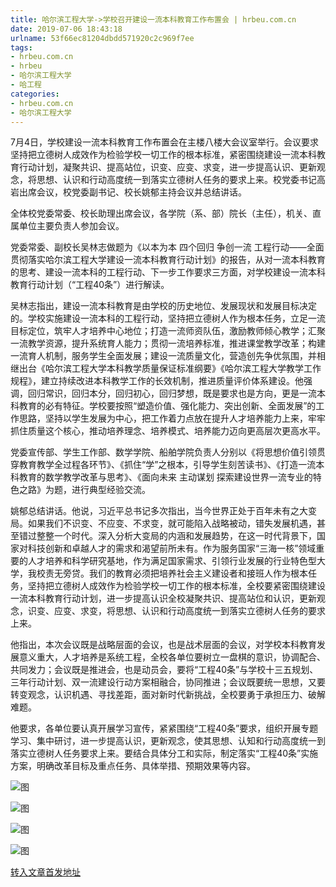 ```yaml
---
title: 哈尔滨工程大学->学校召开建设一流本科教育工作布置会 | hrbeu.com.cn
date: 2019-07-06 18:43:18
urlname: 53f66ec81204dbdd571920c2c969f7ee
tags: 
- hrbeu.com.cn
- hrbeu
- 哈尔滨工程大学
- 哈工程
categories:
- hrbeu.com.cn
- 哈尔滨工程大学
---
```



7月4日，学校建设一流本科教育工作布置会在主楼八楼大会议室举行。会议要求坚持把立德树人成效作为检验学校一切工作的根本标准，紧密围绕建设一流本科教育行动计划，凝聚共识、提高站位，识变、应变、求变，进一步提高认识、更新观念，将思想、认识和行动高度统一到落实立德树人任务的要求上来。校党委书记高岩出席会议，校党委副书记、校长姚郁主持会议并总结讲话。

全体校党委常委、校长助理出席会议，各学院（系、部）院长（主任），机关、直属单位主要负责人参加会议。

党委常委、副校长吴林志做题为《以本为本 四个回归 争创一流 工程行动——全面贯彻落实哈尔滨工程大学建设一流本科教育行动计划》的报告，从对一流本科教育的思考、建设一流本科的工程行动、下一步工作要求三方面，对学校建设一流本科教育行动计划（“工程40条”）进行解读。

吴林志指出，建设一流本科教育是由学校的历史地位、发展现状和发展目标决定的。学校实施建设一流本科的工程行动，坚持把立德树人作为根本任务，立足一流目标定位，筑牢人才培养中心地位；打造一流师资队伍，激励教师倾心教学；汇聚一流教学资源，提升系统育人能力；贯彻一流培养标准，推进课堂教学改革；构建一流育人机制，服务学生全面发展；建设一流质量文化，营造创先争优氛围，并相继出台《哈尔滨工程大学本科教学质量保证标准纲要》《哈尔滨工程大学教学工作规程》，建立持续改进本科教学工作的长效机制，推进质量评价体系建设。他强调，回归常识，回归本分，回归初心，回归梦想，既是要求也是方向，更是一流本科教育的必有特征。学校要按照“塑造价值、强化能力、突出创新、全面发展”的工作思路，坚持以学生发展为中心，把工作着力点放在提升人才培养能力上来，牢牢抓住质量这个核心，推动培养理念、培养模式、培养能力迈向更高层次更高水平。

党委宣传部、学生工作部、数学学院、船舶学院负责人分别以《将思想价值引领贯穿教育教学全过程各环节》、《抓住“学”之根本，引导学生刻苦读书》、《打造一流本科教育的数学教学改革与思考》、《面向未来 主动谋划 探索建设世界一流专业的特色之路》为题，进行典型经验交流。

姚郁总结讲话。他说，习近平总书记多次指出，当今世界正处于百年未有之大变局。如果我们不识变、不应变、不求变，就可能陷入战略被动，错失发展机遇，甚至错过整整一个时代。深入分析大变局的内涵和发展趋势，在这一时代背景下，国家对科技创新和卓越人才的需求和渴望前所未有。作为服务国家“三海一核”领域重要的人才培养和科学研究基地，作为满足国家需求、引领行业发展的行业特色型大学，我校责无旁贷。我们的教育必须把培养社会主义建设者和接班人作为根本任务，坚持把立德树人成效作为检验学校一切工作的根本标准，全校要紧密围绕建设一流本科教育行动计划，进一步提高认识全校凝聚共识、提高站位和认识，更新观念，识变、应变、求变，将思想、认识和行动高度统一到落实立德树人任务的要求上来。

他指出，本次会议既是战略层面的会议，也是战术层面的会议，对学校本科教育发展意义重大，人才培养是系统工程，全校各单位要树立一盘棋的意识，协调配合、共同发力；会议既是推进会，也是动员会，要将“工程40条”与学校十三五规划、三年行动计划、双一流建设行动方案相融合，协同推进；会议既要统一思想，又要转变观念，认识机遇、寻找差距，面对新时代新挑战，全校要勇于承担压力、破解难题。

他要求，各单位要认真开展学习宣传，紧紧围绕“工程40条”要求，组织开展专题学习、集中研讨，进一步提高认识，更新观念，使其思想、认知和行动高度统一到落实立德树人任务要求上来。要结合具体分工和实际，制定落实“工程40条”实施方案，明确改革目标及重点任务、具体举措、预期效果等内容。



![图](http://gongxue.cn/news/UploadFiles_4906/201907/2019070511402410.jpg)

![图](http://gongxue.cn/news/UploadFiles_4906/201907/2019070511402593.jpg)

![图](http://gongxue.cn/news/UploadFiles_4906/201907/2019070511402421.jpg)

![图](http://gongxue.cn/news/UploadFiles_4906/201907/2019070511402467.jpg)

[转入文章首发地址](http://gongxue.cn/news/2019/201907/news_195984.html)